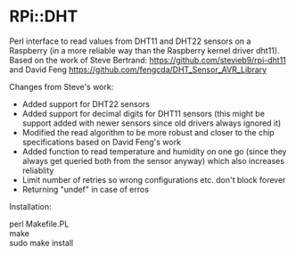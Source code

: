 # RPi::DHT

Perl interface to read values from DHT11 and DHT22 sensors on a Raspberry (in a more reliable way than the Raspberry kernel driver dht11).
Based on the work of Steve Bertrand: https://github.com/stevieb9/rpi-dht11 and David Feng https://github.com/fengcda/DHT_Sensor_AVR_Library

Changes from Steve's work:
- Added support for DHT22 sensors
- Added support for decimal digits for DHT11 sensors (this might be support added with newer sensors since old drivers always ignored it)
- Modified the read algorithm to be more robust and closer to the chip specifications based on David Feng's work
- Added function to read temperature and humidity on one go (since they always get queried both from the sensor anyway) which also increases reliablity 
- Limit number of retries so wrong configurations etc. don't block forever
- Returning "undef" in case of erros

Installation:

perl Makefile.PL <br>
make <br>
sudo make install <br>
